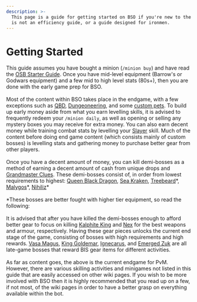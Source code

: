 ```yaml
---
description: >-
  This page is a guide for getting started on BSO if you're new to the bot. It
  is not an efficiency guide, or a guide designed for ironmen.
---
```


# Getting Started

This guide assumes you have bought a minion (`/minion buy`) and have read the [OSB Starter Guide](https://wiki.oldschool.gg/getting-started/beginner-guide). Once you have mid-level equipment (Barrow's or Godwars equipment) and a few mid to high level stats (80s+), then you are done with the early game prep for BSO.\
\
Most of the content within BSO takes place in the endgame, with a few exceptions such as [QBD](https://bso-wiki.oldschool.gg/bosses/demi-bosses/queen-black-dragon), [Dungeoneering](skills/dungeoneering-training/), and some [custom pets](custom-items/pets.md). To build up early money aside from what you earn levelling skills, it is advised to frequently redeem your `/minion daily`, as well as opening or selling any mystery boxes you may receive for extra money. You can also earn decent money while training combat stats by levelling your [Slayer](https://bso-wiki.oldschool.gg/skills/slayer) skill. Much of the content before doing end game content (which consists mainly of custom bosses) is levelling stats and gathering money to purchase better gear from other players.\
\
Once you have a decent amount of money, you can kill demi-bosses as a method of earning a decent amount of cash from unique drops and [Grandmaster Clues](https://bso-wiki.oldschool.gg/custom-items/grandmaster-clues). These demi-bosses consist of, in order from lowest requirements to highest: [Queen Black Dragon](https://bso-wiki.oldschool.gg/bosses/demi-bosses/queen-black-dragon), [Sea Kraken](https://bso-wiki.oldschool.gg/bosses/demi-bosses/sea-kraken), [Treebeard](https://bso-wiki.oldschool.gg/bosses/demi-bosses/treebeard)\*, [Malygos](https://bso-wiki.oldschool.gg/bosses/demi-bosses/malygos)\*, [Nihiliz](bso-custom-killables/demi-bosses/nihiliz.md)\*\
\
\*These bosses are better fought with higher tier equipment, so read the following:\
\
It is advised that after you have killed the demi-bosses enough to afford better gear to focus on killing [Kalphite King](https://bso-wiki.oldschool.gg/bosses/kalphite-king) and [Nex](https://bso-wiki.oldschool.gg/bosses/nex) for the best weapons and armour, respectively. Having these gear pieces unlocks the current end stage of the game, consisting of bosses with high requirements and high rewards. [Vasa Magus](https://bso-wiki.oldschool.gg/bosses/vasa-magus), [King Goldemar](https://bso-wiki.oldschool.gg/bosses/king-goldemar), [Ignecarus](https://bso-wiki.oldschool.gg/bosses/ignecarus), and [Emerged Zuk](minigames/emerged-zuk-inferno.md) are all late-game bosses that reward BIS gear items for different activities.\
\
As far as content goes, the above is the current endgame for PvM. However, there are various skilling activities and minigames not listed in this guide that are easily accessed on other wiki pages. If you wish to be more involved with BSO then it is highly recommended that you read up on a few, if not most, of the wiki pages in order to have a better grasp on everything available within the bot.
